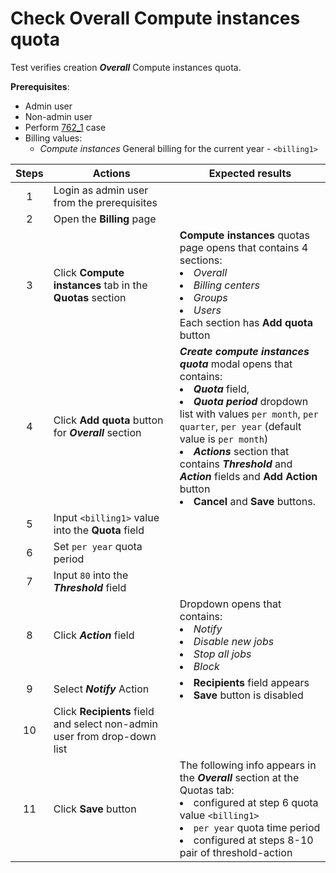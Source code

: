 # Check Overall Compute instances quota

Test verifies creation ***Overall*** Compute instances quota.

**Prerequisites**:
- Admin user
- Non-admin user
- Perform [762_1](762_1.md) case
- Billing values:
    - *Compute instances* General billing for the current year - `<billing1>`

| Steps | Actions | Expected results |
| :---: | --- | --- |
| 1 | Login as admin user from the prerequisites | |
| 2 | Open the **Billing** page | |
| 3 | Click **Compute instances** tab in the **Quotas** section | **Compute instances** quotas page opens that contains 4 sections: <li> *Overall* <li> *Billing centers* <li> *Groups* <li> *Users* <br> Each section has **Add quota** button | 
| 4 | Click **Add quota** button for ***Overall*** section | ***Create compute instances quota*** modal opens that contains: <li> ***Quota*** field, <li> ***Quota period*** dropdown list with values `per month`, `per quarter`, `per year` (default value is `per month`) <li> ***Actions*** section that contains ***Threshold*** and ***Action*** fields and **Add Action** button <li> **Cancel** and **Save** buttons. |
| 5 | Input `<billing1>` value into the **Quota** field |  |
| 6 | Set `per year` quota period | |
| 7 | Input `80` into the ***Threshold*** field | |
| 8 | Click ***Action*** field | Dropdown opens that contains: <li> *Notify* <li> *Disable new jobs* <li> *Stop all jobs* <li> *Block* |
| 9 | Select ***Notify*** Action | <li> **Recipients** field appears <li> **Save** button is disabled |
| 10 | Click **Recipients** field and select non-admin user from drop-down list | |
| 11 | Click **Save** button | The following info appears in the ***Overall*** section at the Quotas tab: <li> configured at step 6 quota value `<billing1>` <li> `per year` quota time period <li> configured at steps 8-10 pair of threshold-action |
